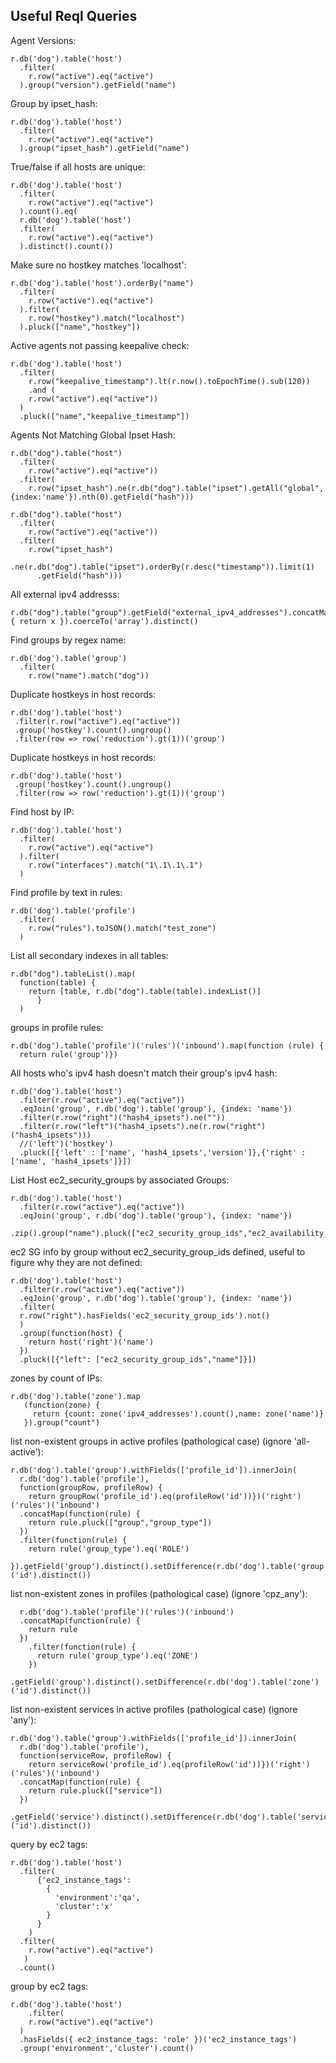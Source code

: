 Useful Reql Queries
-----

Agent Versions:
```
r.db('dog').table('host')
  .filter( 
    r.row("active").eq("active")
  ).group("version").getField("name")
```

Group by ipset_hash:
```
r.db('dog').table('host')
  .filter( 
    r.row("active").eq("active")
  ).group("ipset_hash").getField("name")
```

True/false if all hosts are unique:
```
r.db('dog').table('host')
  .filter( 
    r.row("active").eq("active")
  ).count().eq(
  r.db('dog').table('host')
  .filter( 
    r.row("active").eq("active")
  ).distinct().count())
```

Make sure no hostkey matches 'localhost':
```
r.db('dog').table('host').orderBy("name")
  .filter( 
    r.row("active").eq("active")
  ).filter(
    r.row("hostkey").match("localhost")
  ).pluck(["name","hostkey"])
```

Active agents not passing keepalive check:
```
r.db('dog').table('host')
  .filter(
    r.row("keepalive_timestamp").lt(r.now().toEpochTime().sub(120)) 
    .and ( 
    r.row("active").eq("active"))
  )
  .pluck(["name","keepalive_timestamp"])
```

Agents Not Matching Global Ipset Hash:
```
r.db("dog").table("host")
  .filter(
    r.row("active").eq("active"))
  .filter( 
    r.row("ipset_hash").ne(r.db("dog").table("ipset").getAll("global",{index:'name'}).nth(0).getField("hash")))
```
```
r.db("dog").table("host")
  .filter(
    r.row("active").eq("active"))
  .filter( 
    r.row("ipset_hash")
    .ne(r.db("dog").table("ipset").orderBy(r.desc("timestamp")).limit(1)
      .getField("hash")))
```
All external ipv4 addresss:
```
r.db("dog").table("group").getField("external_ipv4_addresses").concatMap(function(x) { return x }).coerceTo('array').distinct()
```
Find groups by regex name:
```
r.db('dog').table('group')
  .filter( 
    r.row("name").match("dog"))
```
Duplicate hostkeys in host records:
```
r.db('dog').table('host')
 .filter(r.row("active").eq("active"))
 .group('hostkey').count().ungroup()
 .filter(row => row('reduction').gt(1))('group')
```
Duplicate hostkeys in host records:
```
r.db('dog').table('host')
 .group('hostkey').count().ungroup()
 .filter(row => row('reduction').gt(1))('group')
```
Find host by IP:
```
r.db('dog').table('host')
  .filter( 
    r.row("active").eq("active")
  ).filter(
    r.row("interfaces").match("1\.1\.1\.1")
  )
```
Find profile by text in rules:
```
r.db('dog').table('profile')
  .filter(
    r.row("rules").toJSON().match("test_zone")
  )
```
List all secondary indexes in all tables:
```
r.db("dog").tableList().map(
  function(table) {
  	return [table, r.db("dog").table(table).indexList()]
      }
  )
```

groups in profile rules:
```
r.db('dog').table('profile')('rules')('inbound').map(function (rule) {
  return rule('group')})
  ```

All hosts who's ipv4 hash doesn't match their group's ipv4 hash:
```
r.db('dog').table('host')
  .filter(r.row("active").eq("active"))
  .eqJoin('group', r.db('dog').table('group'), {index: 'name'})
  .filter(r.row("right")("hash4_ipsets").ne(""))
  .filter(r.row("left")("hash4_ipsets").ne(r.row("right")("hash4_ipsets")))
  //('left')('hostkey')
  .pluck([{'left' : ['name', 'hash4_ipsets','version']},{'right' : ['name', 'hash4_ipsets']}])
```

List Host ec2_security_groups by associated Groups:
```
r.db('dog').table('host')
  .filter(r.row("active").eq("active"))
  .eqJoin('group', r.db('dog').table('group'), {index: 'name'})
  .zip().group("name").pluck(["ec2_security_group_ids","ec2_availability_zone"]).distinct()
```

ec2 SG info by group without ec2_security_group_ids defined, useful to figure why they are not defined:
```
r.db('dog').table('host')
  .filter(r.row("active").eq("active"))
  .eqJoin('group', r.db('dog').table('group'), {index: 'name'})
  .filter(
  r.row("right").hasFields('ec2_security_group_ids').not()
  )
  .group(function(host) {
    return host('right')('name')
  })
  .pluck([{"left": ["ec2_security_group_ids","name"]}])
```

zones by count of IPs:
```
r.db('dog').table('zone').map
   (function(zone) {
     return {count: zone('ipv4_addresses').count(),name: zone('name')}
   }).group("count")
```

list non-existent groups in active profiles (pathological case) (ignore 'all-active'):
```
r.db('dog').table('group').withFields(['profile_id']).innerJoin(
  r.db('dog').table('profile'), 
  function(groupRow, profileRow) {
    return groupRow('profile_id').eq(profileRow('id'))})('right')('rules')('inbound')
  .concatMap(function(rule) {
    return rule.pluck(["group","group_type"])
  })
  .filter(function(rule) {
    return rule('group_type').eq('ROLE')
  }).getField('group').distinct().setDifference(r.db('dog').table('group')('id').distinct())
```

list non-existent zones in profiles (pathological case) (ignore 'cpz_any'):
```
  r.db('dog').table('profile')('rules')('inbound')              
  .concatMap(function(rule) {                                                                  
    return rule                                           
  })
    .filter(function(rule) {
      return rule('group_type').eq('ZONE')
    })
    .getField('group').distinct().setDifference(r.db('dog').table('zone')('id').distinct())
```

list non-existent services in active profiles (pathological case) (ignore 'any'):
```
r.db('dog').table('group').withFields(['profile_id']).innerJoin(                            
  r.db('dog').table('profile'),                                                             
  function(serviceRow, profileRow) {                                                          
    return serviceRow('profile_id').eq(profileRow('id'))})('right')('rules')('inbound')       
  .concatMap(function(rule) {                                                               
    return rule.pluck(["service"])                                               
  })                        
  .getField('service').distinct().setDifference(r.db('dog').table('service')('id').distinct())
```

query by ec2 tags:
```
r.db('dog').table('host')
  .filter(
      {'ec2_instance_tags': 
        {
          'environment':'qa',
          'cluster':'x'
        }
      }
    )
  .filter( 
    r.row("active").eq("active")
   )
  .count()
```

group by ec2 tags:
```
r.db('dog').table('host')
    .filter( 
    r.row("active").eq("active")
  )
  .hasFields({ ec2_instance_tags: 'role' })('ec2_instance_tags')
  .group('environment','cluster').count()
```
